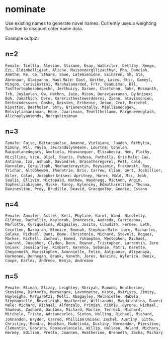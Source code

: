 # nominate
Use existing names to generate novel names. Currently uses a weighting function to discount older name data.

Example output:

## n=2

`Female: Tiellla, Alesian, Stisane, Esay, Wathrilor, Detttay, Renge, Ezi, Eldimbelligiat, Aliche, Maisondergllizacthyn, Pha, Danciah, Amethe, Re, Ca, Sthane, Sawe, Latemienidne, Esinaren, Sh, Sta, Abrenaur, Glaiyannn, Naul`
`Male: Dast, Gesthe, Lases, Stic, Gameyl, Mingob, Cariviextini, Marohalamarded, Frtr, Osamuiman, Bll, Tosttortophesobegeshn, Jerthuicy, Daraen, Clortohnn, Rohr, Rosmanth, Trb, Joylaylen, Ow, Hathnn, Jain, Micon, Deraviaaraman, Dy`
`Unisex: Boh, Jamathich, Dere, Kareristhestewerdderni, Zaenn, Stavissonien, Dethnindession, Doshe, Doisten, Erthenin, Jesae, Crot, Rorichel, Kissttxo, Bestholer, Shry, Brianencetally, Miellienecegek, Belviyliahaninnan, Heae, Juariexan, Tenntthellamm, Pargenevenglash, Alichaylyanionds, Nercqulinjanan`

## n=3

`Female: Faise, Baitacquelse, Amanne, Violaiane, Juaden, Rithylia, Kimony, Wil, Payla, Jesrandalynneenn, Lourtne, Conslen, Racquelanedegary, Ameliela, Heavanequer, Elizabecca, Hen, Flothy, Micillina, Vice, Oliel, Pauris, Padesa, Pathella, Krie`
`Male: Eas, Antinno, Iza, Ashuah, Davandrek, Bracotheregorel, Pett, Cald, Harnalen, Corgiltoph, Noahaeteraystin, Reysiamin, Fraxonatt, Ros, Trichar, Altophewen, Thonatrie, Bris, Carrew, Clian, Gert, Joshillier, Niler, Colas, Josepher`
`Unisex: Apritney, Hares, Mald, Mis, Jeah, Saulis, Ellivin, Mictopald, Nathew, Waydnegg, Mictonn, Angin, Sopheslizabigane, Micke, Earoy, Kylencey, Edmotharettine, Thonna, Davinesline, Prey, Brudille, Deavid, Gracquelby, Geodie, Estann`


## n=4

`Female: Annifer, Astrel, Kell, Phyline, Karet, Wand, Nicoletty, Gildrey, Rachellie, Kaylorah, Brancesca, Audreda, Carrieanna, Marlotte, Kyriquelina, Abigailey, Josita, Claudith, Fernee, Leth, Cecellen, Barbarah, Blonice, Bonnah, Stephian`
`Male: Lore, Micharles, Salake, Richael, Dant, Dome, Christonio, Michard, Stevelt, Roques, Marker, Richell, Zacheal, Emmed, Yohampton, Westophen, Richael, Lawrent, Josepher, Clyden, Denn, Reynar, Tristopher, Larrentin, Jero`
`Unisex: Jessicarley, Kimbert, Karence, Sebanie, Patri, Karette, Cheyenneth, Maristophen, Avonnielle, Felie, Antjuanie, Aliyanaya, Harmenee, Dennegan, Brank, Vaneth, Jeres, Nancine, Wylerica, Denix, Coope, Earles, Andredo, Benja, Andreano`


## n=5

`Female: Blimah, Elizay, Leighley, Shriyah, Ramond, Heatherine, Stevieve, Bintonia, Maryanara, Lavonnette, Heste, Osirissa, Zenity, Hayleigha, Margaretzi, Melli, Abagayley, Melanielle, Mabela, Stephanielle, Beverleigh, Heatherine, Willianahi, Magdalentina, Davest`
`Male: Michard, Richael, Alfonzalo, Primiah, Rishiv, Byrone, Richael, Shadeus, Zachard, Dantana, Michard, Marlie, Terreck, Michard, Mitchele, Tristo, Adriancarlos, Sixton, Holling, Richael, Michard, Johnandon, Bryder, Carrod, Philliam`
`Unisex: Zachel, Austiny, Gitte, Christiny, Rondra, Heathan, Madelinda, Dustiny, Normandon, Pierstine, Clementin, Gabrina, Roosevelaniele, Willip, Halleen, Meland, Michary, Hermey, Edilian, Presto, Joannen, Heatherine, Brenneth, Zacha, Michary`